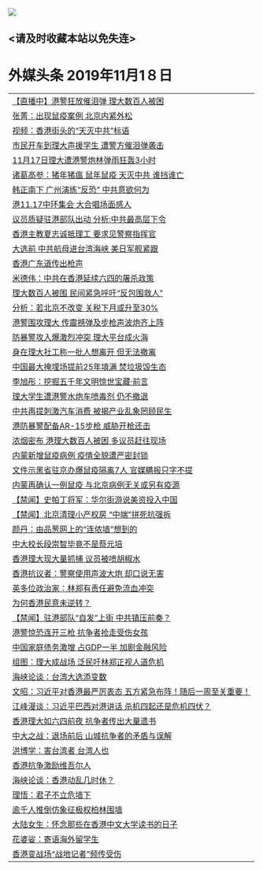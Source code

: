 
<tr>
  <td align=center><img src="https://cdn.jsdelivr.net/gh/gyoupiodf/im1/%E5%BE%AE%E4%BF%A1%E8%AF%B4%E6%98%8E4.jpg" /></td>  
</tr>

## <请及时收藏本站以免失连> </a>
# 外媒头条 2019年11月1８日</a>

<table>



<tr><td colspan="2" align="left"><a href="https://xball.casa/oo.aspx?name=c1096095&key=eqxowaguscvmxdgc&from=yy">【直播中】港警狂放催泪弹 理大数百人被困</a></td></tr>


<tr><td colspan="2" align="left"><a href="https://xball.casa/oo.aspx?name=c1096360&key=eqxowaguscvmxdgc&from=yy">张菁：出现鼠疫案例 北京内紧外松</a></td></tr>


<tr><td colspan="2" align="left"><a href="https://xball.casa/oo.aspx?name=c1096347&key=eqxowaguscvmxdgc&from=yy">视频：香港街头的“天灭中共”标语</a></td></tr>


<tr><td colspan="2" align="left"><a href="https://xball.casa/oo.aspx?name=c1096372&key=eqxowaguscvmxdgc&from=yy">市民开车到理大声援学生 遭警方催泪弹袭击</a></td></tr>


<tr><td colspan="2" align="left"><a href="https://xball.casa/oo.aspx?name=c1096371&key=eqxowaguscvmxdgc&from=yy">11月17日理大遭港警炮林弹雨狂轰3小时</a></td></tr>


<tr><td colspan="2" align="left"><a href="https://xball.casa/oo.aspx?name=c1096389&key=eqxowaguscvmxdgc&from=yy">诸葛高参：猪年猪瘟 鼠年鼠疫 天灭中共 谁挡谁亡</a></td></tr>


<tr><td colspan="2" align="left"><a href="https://xball.casa/oo.aspx?name=c1096357&key=eqxowaguscvmxdgc&from=yy">韩正南下 广州演练“反恐” 中共意欲何为</a></td></tr>


<tr><td colspan="2" align="left"><a href="https://xball.casa/oo.aspx?name=c1096348&key=eqxowaguscvmxdgc&from=yy">港11.17中环集会 大合唱场面感人</a></td></tr>


<tr><td colspan="2" align="left"><a href="https://xball.casa/oo.aspx?name=c1096378&key=eqxowaguscvmxdgc&from=yy">议员质疑驻港部队出动 分析:中共最高层下令</a></td></tr>


<tr><td colspan="2" align="left"><a href="https://xball.casa/oo.aspx?name=c1096349&key=eqxowaguscvmxdgc&from=yy">香港主教夏志诚抵理工 要求见警察指挥官</a></td></tr>


<tr><td colspan="2" align="left"><a href="https://xball.casa/oo.aspx?name=c1096334&key=eqxowaguscvmxdgc&from=yy">大选前 中共航母进台湾海峡 美日军舰紧跟</a></td></tr>


<tr><td colspan="2" align="left"><a href="https://xball.casa/oo.aspx?name=c1096377&key=eqxowaguscvmxdgc&from=yy">香港广东道传出枪声</a></td></tr>


<tr><td colspan="2" align="left"><a href="https://xball.casa/oo.aspx?name=c1096344&key=eqxowaguscvmxdgc&from=yy">米德伟：中共在香港延续六四的屠杀政策</a></td></tr>


<tr><td colspan="2" align="left"><a href="https://xball.casa/oo.aspx?name=c1096346&key=eqxowaguscvmxdgc&from=yy">理大数百人被围 民间紧急呼吁“反包围救人”</a></td></tr>


<tr><td colspan="2" align="left"><a href="https://xball.casa/oo.aspx?name=c1096394&key=eqxowaguscvmxdgc&from=yy">分析：若北京不改变 关税下月或升至30%</a></td></tr>


<tr><td colspan="2" align="left"><a href="https://xball.casa/oo.aspx?name=c1096388&key=eqxowaguscvmxdgc&from=yy">港警围攻理大 传震撼弹及步枪声波炮齐上阵</a></td></tr>


<tr><td colspan="2" align="left"><a href="https://xball.casa/oo.aspx?name=c1096385&key=eqxowaguscvmxdgc&from=yy">防暴警攻入爆激烈冲突 理大平台成火海</a></td></tr>


<tr><td colspan="2" align="left"><a href="https://xball.casa/oo.aspx?name=c1096350&key=eqxowaguscvmxdgc&from=yy">身在理大社工称一批人想离开 但无法撤离</a></td></tr>


<tr><td colspan="2" align="left"><a href="https://xball.casa/oo.aspx?name=c1096345&key=eqxowaguscvmxdgc&from=yy">中国最大掩埋场提前25年填满 焚垃圾毁生态</a></td></tr>


<tr><td colspan="2" align="left"><a href="https://xball.casa/oo.aspx?name=c1096359&key=eqxowaguscvmxdgc&from=yy">李旭彤：挖掘五千年文明惊世宝藏‧前言</a></td></tr>


<tr><td colspan="2" align="left"><a href="https://xball.casa/oo.aspx?name=c1096358&key=eqxowaguscvmxdgc&from=yy">理大学生遭港警水炮车喷毒剂 仍不撤退</a></td></tr>


<tr><td colspan="2" align="left"><a href="https://xball.casa/oo.aspx?name=c1096387&key=eqxowaguscvmxdgc&from=yy">中共再提刺激汽车消费 被揭产业乱象罔顾民生</a></td></tr>


<tr><td colspan="2" align="left"><a href="https://xball.casa/oo.aspx?name=c1096343&key=eqxowaguscvmxdgc&from=yy">港防暴警配备AR-15步枪 威胁开枪还击</a></td></tr>


<tr><td colspan="2" align="left"><a href="https://xball.casa/oo.aspx?name=c1096333&key=eqxowaguscvmxdgc&from=yy">浓烟密布 港理大数百人被困 多议员赶往现场</a></td></tr>


<tr><td colspan="2" align="left"><a href="https://xball.casa/oo.aspx?name=c1096342&key=eqxowaguscvmxdgc&from=yy">内蒙新增鼠疫病例 疫情全貌遭严密封锁</a></td></tr>


<tr><td colspan="2" align="left"><a href="https://xball.casa/oo.aspx?name=c1096397&key=eqxowaguscvmxdgc&from=yy">文件示黑省驻京办爆鼠疫隔离7人 官媒瞒报只字不提</a></td></tr>


<tr><td colspan="2" align="left"><a href="https://xball.casa/oo.aspx?name=c1096361&key=eqxowaguscvmxdgc&from=yy">内蒙再确认一例鼠疫 与北京病例无关或另有疫源</a></td></tr>


<tr><td colspan="2" align="left"><a href="https://xball.casa/oo.aspx?name=c1096391&key=eqxowaguscvmxdgc&from=yy">【禁闻】史帕丁将军：华尔街游说美资投入中国</a></td></tr>


<tr><td colspan="2" align="left"><a href="https://xball.casa/oo.aspx?name=c1096396&key=eqxowaguscvmxdgc&from=yy">【禁闻】北京清理小产权房 “中端”拼死抗强拆</a></td></tr>


<tr><td colspan="2" align="left"><a href="https://xball.casa/oo.aspx?name=c1096374&key=eqxowaguscvmxdgc&from=yy">颜丹：由品葱网上的“连侬墙”想到的</a></td></tr>


<tr><td colspan="2" align="left"><a href="https://xball.casa/oo.aspx?name=c1096369&key=eqxowaguscvmxdgc&from=yy">中大校长段崇智毕竟不是蔡元培</a></td></tr>


<tr><td colspan="2" align="left"><a href="https://xball.casa/oo.aspx?name=c1096339&key=eqxowaguscvmxdgc&from=yy">香港理大现大量抓捕 议员被喷胡椒水</a></td></tr>


<tr><td colspan="2" align="left"><a href="https://xball.casa/oo.aspx?name=c1096338&key=eqxowaguscvmxdgc&from=yy">香港抗议者：警察使用声波大炮 却口说无害</a></td></tr>


<tr><td colspan="2" align="left"><a href="https://xball.casa/oo.aspx?name=c1096395&key=eqxowaguscvmxdgc&from=yy">英多位政治家：林郑有责任避免流血冲突</a></td></tr>


<tr><td colspan="2" align="left"><a href="https://xball.casa/oo.aspx?name=c1096368&key=eqxowaguscvmxdgc&from=yy">为何香港民意未逆转？</a></td></tr>


<tr><td colspan="2" align="left"><a href="https://xball.casa/oo.aspx?name=c1096390&key=eqxowaguscvmxdgc&from=yy">【禁闻】驻港部队“自发”上街 中共镇压前奏？</a></td></tr>


<tr><td colspan="2" align="left"><a href="https://xball.casa/oo.aspx?name=c1096416&key=eqxowaguscvmxdgc&from=yy">港警惊恐连开三枪 抗争者抢走受伤女孩</a></td></tr>


<tr><td colspan="2" align="left"><a href="https://xball.casa/oo.aspx?name=c1096386&key=eqxowaguscvmxdgc&from=yy">中国家庭债务激增 占GDP一半 加剧金融风险</a></td></tr>


<tr><td colspan="2" align="left"><a href="https://xball.casa/oo.aspx?name=c1096384&key=eqxowaguscvmxdgc&from=yy">组图：理大成战场 泛民吁林郑正视人道危机</a></td></tr>


<tr><td colspan="2" align="left"><a href="https://xball.casa/oo.aspx?name=c1096423&key=eqxowaguscvmxdgc&from=yy">海峡论谈：台湾大选添变数</a></td></tr>


<tr><td colspan="2" align="left"><a href="https://xball.casa/oo.aspx?name=c1096419&key=eqxowaguscvmxdgc&from=yy">文昭：习近平对香港最严厉表态 五方紧急布阵！随后一周至关重要！</a></td></tr>


<tr><td colspan="2" align="left"><a href="https://xball.casa/oo.aspx?name=c1096420&key=eqxowaguscvmxdgc&from=yy">江峰漫谈：习近平巴西对港讲话 杀机四起还是危机四伏？</a></td></tr>


<tr><td colspan="2" align="left"><a href="https://xball.casa/oo.aspx?name=c1096418&key=eqxowaguscvmxdgc&from=yy">香港理大如六四前夜 抗争者传出大量遗书</a></td></tr>


<tr><td colspan="2" align="left"><a href="https://xball.casa/oo.aspx?name=c1096426&key=eqxowaguscvmxdgc&from=yy">中大之战：退场前后 山城抗争者的矛盾与误解</a></td></tr>


<tr><td colspan="2" align="left"><a href="https://xball.casa/oo.aspx?name=c1096425&key=eqxowaguscvmxdgc&from=yy">洪博学：害台湾者 台湾人也</a></td></tr>


<tr><td colspan="2" align="left"><a href="https://xball.casa/oo.aspx?name=c1096424&key=eqxowaguscvmxdgc&from=yy">香港抗争激励维吾尔人</a></td></tr>


<tr><td colspan="2" align="left"><a href="https://xball.casa/oo.aspx?name=c1096422&key=eqxowaguscvmxdgc&from=yy">海峡论谈：香港动乱几时休？</a></td></tr>


<tr><td colspan="2" align="left"><a href="https://xball.casa/oo.aspx?name=c1096414&key=eqxowaguscvmxdgc&from=yy">理悟：君子不立危墙下</a></td></tr>


<tr><td colspan="2" align="left"><a href="https://xball.casa/oo.aspx?name=c1096412&key=eqxowaguscvmxdgc&from=yy">逾千人推倒仿象征极权柏林围墙</a></td></tr>


<tr><td colspan="2" align="left"><a href="https://xball.casa/oo.aspx?name=c1096421&key=eqxowaguscvmxdgc&from=yy">大陆女生：怀念那些在香港中文大学读书的日子</a></td></tr>


<tr><td colspan="2" align="left"><a href="https://xball.casa/oo.aspx?name=c1096413&key=eqxowaguscvmxdgc&from=yy">花婆娑：寄语海外留学生</a></td></tr>


<tr><td colspan="2" align="left"><a href="https://xball.casa/oo.aspx?name=c1096411&key=eqxowaguscvmxdgc&from=yy">香港变战场“战地记者”频传受伤</a></td></tr>

</table>
